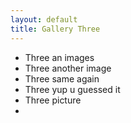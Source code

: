 ```yaml
---
layout: default
title: Gallery Three
---
```


* Three an images
* Three another image
* Three same again
* Three yup u guessed it
* Three picture
* &nbsp;